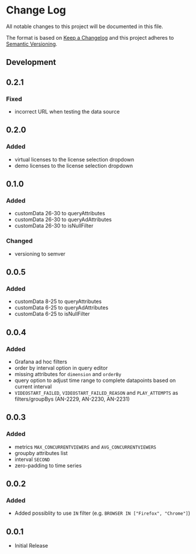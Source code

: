 # Change Log

All notable changes to this project will be documented in this file.

The format is based on [Keep a Changelog](http://keepachangelog.com/) 
and this project adheres to [Semantic Versioning](http://semver.org/).

## Development

## 0.2.1

### Fixed

- incorrect URL when testing the data source

## 0.2.0

### Added

- virtual licenses to the license selection dropdown
- demo licenses to the license selection dropdown

## 0.1.0

### Added

- customData 26-30 to queryAttributes
- customData 26-30 to queryAdAttributes
- customData 26-30 to isNullFilter

### Changed

- versioning to semver

## 0.0.5

### Added

- customData 8-25 to queryAttributes
- customData 6-25 to queryAdAttributes
- customData 6-25 to isNullFilter

## 0.0.4

### Added

- Grafana ad hoc filters
- order by interval option in query editor
- missing attributes for `dimension` and `orderBy`
- query option to adjust time range to complete datapoints based on current interval
- `VIDEOSTART_FAILED`, `VIDEOSTART_FAILED_REASON` and `PLAY_ATTEMPTS` as filters/groupBys (AN-2229, AN-2230, AN-2231)

## 0.0.3

### Added

- metrics `MAX_CONCURRENTVIEWERS` and `AVG_CONCURRENTVIEWERS`
- groupby attributes list
- interval `SECOND`
- zero-padding to time series

## 0.0.2

### Added

- Added possiblity to use `IN` filter (e.g. `BROWSER IN ["Firefox", "Chrome"]`)

## 0.0.1

- Initial Release
